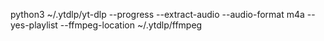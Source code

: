 python3 ~/.ytdlp/yt-dlp --progress --extract-audio --audio-format m4a --yes-playlist --ffmpeg-location ~/.ytdlp/ffmpeg
